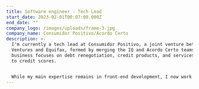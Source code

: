 ```yaml
---
title: Software engineer - Tech Lead
start_date: 2023-02-01T00:07:00.000Z
end_date: ""
company_logo: /images/uploads/frame-3.jpg
company_name: Consumidor Positivo/Acordo Certo
description: >-
  I'm currently a tech lead at Consumidor Positivo, a joint venture between Red
  Ventures and Equifax, formed by merging the IQ and Acordo Certo teams. The
  business focuses on debt renegotiation, credit products, and services related
  to credit scores.


  While my main expertise remains in front-end development, I now work in a more generalist role—contributing to back-end, CI, team management, and people development. I continue to drive creative tech solutions, leading the development of internal tools that bring together people with diverse skill sets to solve everyday challenges.
---
```

